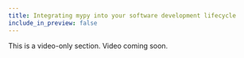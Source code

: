 ```yaml
---
title: Integrating mypy into your software development lifecycle
include_in_preview: false
---
```


This is a video-only section. Video coming soon.
